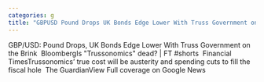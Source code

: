 ```yaml
---
categories: g
title: "GBPUSD Pound Drops UK Bonds Edge Lower With Truss Government on the Brink  Bloomberg"
---
```

GBP/USD: Pound Drops, UK Bonds Edge Lower With Truss Government on the Brink&nbsp;&nbsp;BloombergIs "Trussonomics" dead? | FT #shorts&nbsp;&nbsp;Financial TimesTrussonomics’ true cost will be austerity and spending cuts to fill the fiscal hole&nbsp;&nbsp;The GuardianView Full coverage on Google News